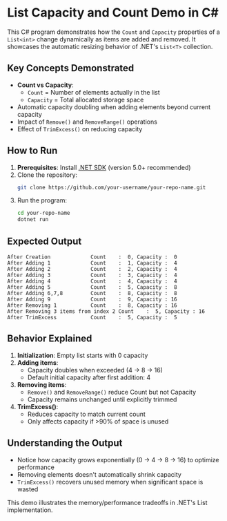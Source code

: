 # List Capacity and Count Demo in C#

This C# program demonstrates how the `Count` and `Capacity` properties of a `List<int>` change dynamically as items are added and removed. It showcases the automatic resizing behavior of .NET's `List<T>` collection.

## Key Concepts Demonstrated
- **Count vs Capacity**: 
  - `Count` = Number of elements actually in the list
  - `Capacity` = Total allocated storage space
- Automatic capacity doubling when adding elements beyond current capacity
- Impact of `Remove()` and `RemoveRange()` operations
- Effect of `TrimExcess()` on reducing capacity

## How to Run
1. **Prerequisites**: Install [.NET SDK](https://dotnet.microsoft.com/download) (version 5.0+ recommended)
2. Clone the repository:
   ```bash
   git clone https://github.com/your-username/your-repo-name.git
   ```
3. Run the program:
   ```bash
   cd your-repo-name
   dotnet run
   ```

## Expected Output
```
After Creation             Count    :  0, Capacity :  0
After Adding 1             Count    :  1, Capacity :  4
After Adding 2             Count    :  2, Capacity :  4
After Adding 3             Count    :  3, Capacity :  4
After Adding 4             Count    :  4, Capacity :  4
After Adding 5             Count    :  5, Capacity :  8
After Adding 6,7,8         Count    :  8, Capacity :  8
After Adding 9             Count    :  9, Capacity : 16
After Removing 1           Count    :  8, Capacity : 16
After Removing 3 items from index 2 Count    :  5, Capacity : 16
After TrimExcess           Count    :  5, Capacity :  5
```

## Behavior Explained
1. **Initialization**: Empty list starts with 0 capacity
2. **Adding items**:
   - Capacity doubles when exceeded (4 → 8 → 16)
   - Default initial capacity after first addition: 4
3. **Removing items**:
   - `Remove()` and `RemoveRange()` reduce Count but not Capacity
   - Capacity remains unchanged until explicitly trimmed
4. **TrimExcess()**:
   - Reduces capacity to match current count
   - Only affects capacity if >90% of space is unused

## Understanding the Output
- Notice how capacity grows exponentially (0 → 4 → 8 → 16) to optimize performance
- Removing elements doesn't automatically shrink capacity
- `TrimExcess()` recovers unused memory when significant space is wasted

This demo illustrates the memory/performance tradeoffs in .NET's List implementation.
